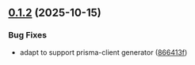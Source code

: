 

## [0.1.2](https://github.com/svengau/prisma-json-generator/compare/v0.1.1...v0.1.2) (2025-10-15)


### Bug Fixes

* adapt to support prisma-client generator ([866413f](https://github.com/svengau/prisma-json-generator/commit/866413f454da66128b478f3d86b7a03f93cea098))

